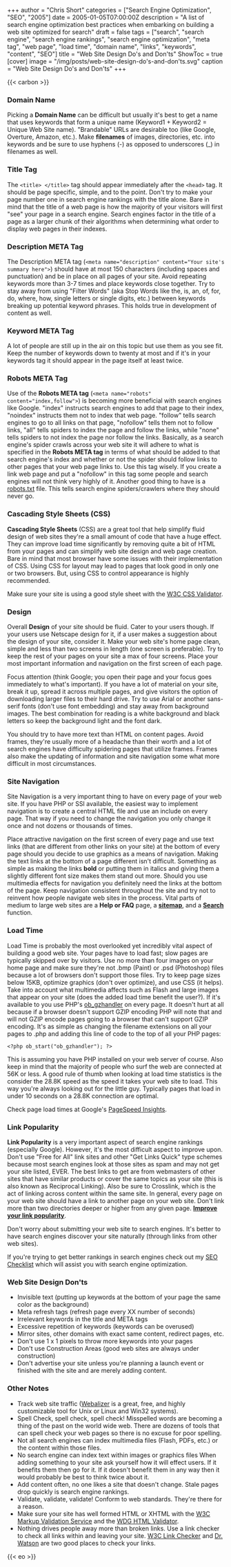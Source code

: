 +++
author = "Chris Short"
categories = ["Search Engine Optimization", "SEO", "2005"]
date = 2005-01-05T07:00:00Z
description = "A list of search engine optimization best practices when embarking on building a web site optimized for search"
draft = false
tags = ["search", "search engine", "search engine rankings", "search engine optimization", "meta tag", "web page", "load time", "domain name", "links", "keywords", "content", "SEO"]
title = "Web Site Design Do's and Don'ts"
ShowToc = true
[cover]
image = "/img/posts/web-site-design-do's-and-don'ts.svg"
caption = "Web Site Design Do's and Don'ts"
+++

{{< carbon >}}

### Domain Name

Picking a **Domain Name** can be difficult but usually it's best to get a name that uses keywords that form a unique name (Keyword1 + Keyword2 = Unique Web Site name). "Brandable" URLs are desirable too (like Google, Overture, Amazon, etc.). Make **filenames** of images, directories, etc. into keywords and be sure to use hyphens (-) as opposed to underscores (_) in filenames as well.

### Title Tag

The `<title> </title>` tag should appear immediately after the `<head>` tag. It should be page specific, simple, and to the point. Don't try to make your page number one in search engine rankings with the title alone. Bare in mind that the title of a web page is how the majority of your visitors will first "see" your page in a search engine. Search engines factor in the title of a page as a larger chunk of their algorithms when determining what order to display web pages in their indexes.

### Description META Tag

The Description META tag (`<meta name="description" content="Your site's summary here">`) should have at most 150 characters (including spaces and punctuation) and be in place on all pages of your site. Avoid repeating keywords more than 3-7 times and place keywords close together. Try to stay away from using "Filter Words" (aka Stop Words like the, is, an, of, for, do, where, how, single letters or single digits, etc.) between keywords breaking up potential keyword phrases. This holds true in development of content as well.

### Keyword META Tag

A lot of people are still up in the air on this topic but use them as you see fit. Keep the number of keywords down to twenty at most and if it's in your keywords tag it should appear in the page itself at least twice.

### Robots META Tag

Use of the **Robots META tag** (`<meta name="robots" content="index,follow">`) is becoming more beneficial with search engines like Google. "index" instructs search engines to add that page to their index, "noindex" instructs them not to index that web page. "follow" tells search engines to go to all links on that page, "nofollow" tells them not to follow links, "all" tells spiders to index the page and follow the links, while "none" tells spiders to not index the page nor follow the links. Basically, as a search engine's spider crawls across your web site it will adhere to what is specified in the **Robots META tag** in terms of what should be added to that search engine's index and whether or not the spider should follow links to other pages that your web page links to. Use this tag wisely. If you create a link web page and put a "nofollow" in this tag some people and search engines will not think very highly of it. Another good thing to have is a [robots.txt](https://www.robotstxt.org/) file. This tells search engine spiders/crawlers where they should never go.

### Cascading Style Sheets (CSS)

**Cascading Style Sheets** (CSS) are a great tool that help simplify fluid design of web sites they're a small amount of code that have a huge effect. They can improve load time significantly by removing quite a bit of HTML from your pages and can simplify web site design and web page creation. Bare in mind that most browser have some issues with their implementation of CSS. Using CSS for layout may lead to pages that look good in only one or two browsers. But, using CSS to control appearance is highly recommended.

Make sure your site is using a good style sheet with the [W3C CSS Validator](https://jigsaw.w3.org/css-validator/).

### Design

Overall **Design** of your site should be fluid. Cater to your users though. If your users use Netscape design for it, if a user makes a suggestion about the design of your site, consider it. Make your web site's home page clean, simple and less than two screens in length (one screen is preferable). Try to keep the rest of your pages on your site a max of four screens. Place your most important information and navigation on the first screen of each page.

Focus attention (think Google; you open their page and your focus goes immediately to what's important). If you have a lot of material on your site, break it up, spread it across multiple pages, and give visitors the option of downloading larger files to their hard drive. Try to use Arial or another sans-serif fonts (don't use font embedding) and stay away from background images. The best combination for reading is a white background and black letters so keep the background light and the font dark.

You should try to have more text than HTML on content pages. Avoid frames, they're usually more of a headache than their worth and a lot of search engines have difficulty spidering pages that utilize frames. Frames also make the updating of information and site navigation some what more difficult in most circumstances.

### Site Navigation

Site Navigation is a very important thing to have on every page of your web site. If you have PHP or SSI available, the easiest way to implement navigation is to create a central HTML file and use an include on every page. That way if you need to change the navigation you only change it once and not dozens or thousands of times.

Place attractive navigation on the first screen of every page and use text links (that are different from other links on your site) at the bottom of every page should you decide to use graphics as a means of navigation. Making the text links at the bottom of a page different isn't difficult. Something as simple as making the links **bold** or putting them in italics and giving them a slightly different font size makes them stand out more. Should you use multimedia effects for navigation you definitely need the links at the bottom of the page. Keep navigation consistent throughout the site and try not to reinvent how people navigate web sites in the process. Vital parts of medium to large web sites are a **Help or FAQ** page, a [**sitemap**](/sitemap.xml), and a [**Search**](/search) function.

### Load Time

Load Time is probably the most overlooked yet incredibly vital aspect of building a good web site. Your pages have to load fast; slow pages are typically skipped over by visitors. Use no more than four images on your home page and make sure they're not .bmp (Paint) or .psd (Photoshop) files because a lot of browsers don't support those files. Try to keep page sizes below 15KB, optimize graphics (don't over optimize), and use CSS (it helps). Take into account what multimedia affects such as Flash and large images that appear on your site (does the added load time benefit the user?). If it's available to you use PHP's [ob_gzhandler](https://www.php.net/manual/en/function.ob-gzhandler.php) on every page. It doesn't hurt at all because if a browser doesn't support GZIP encoding PHP will note that and will not GZIP encode pages going to a browser that can't support GZIP encoding. It's as simple as changing the filename extensions on all your pages to .php and adding this line of code to the top of all your PHP pages:

`<?php ob_start("ob_gzhandler"); ?>`

This is assuming you have PHP installed on your web server of course. Also keep in mind that the majority of people who surf the web are connected at 56K or less. A good rule of thumb when looking at load time statistics is the consider the 28.8K speed as the speed it takes your web site to load. This way you're always looking out for the little guy. Typically pages that load in under 10 seconds on a 28.8K connection are optimal.

Check page load times at Google's [PageSpeed Insights](https://developers.google.com/speed/pagespeed/insights/).

### Link Popularity

**Link Popularity** is a very important aspect of search engine rankings (especially Google). However, it's the most difficult aspect to improve upon. Don't use "Free for All" link sites and other "Get Links Quick" type schemes because most search engines look at those sites as spam and may not get your site listed, EVER. The best links to get are from webmasters of other sites that have similar products or cover the same topics as your site (this is also known as Reciprocal Linking). Also be sure to Crosslink, which is the act of linking across content within the same site. In general, every page on your web site should have a link to another page on your web site. Don't link more than two directories deeper or higher from any given page. [**Improve your link popularity**](/link-popularity/).

Don't worry about submitting your web site to search engines. It's better to have search engines discover your site naturally (through links from other web sites).

If you're trying to get better rankings in search engines check out my [SEO Checklist](/seo-checklist/) which will assist you with search engine optimization.

### Web Site Design Don'ts

* Invisible text (putting up keywords at the bottom of your page the same color as the background)
* Meta refresh tags (refresh page every XX number of seconds)
* Irrelevant keywords in the title and META tags
* Excessive repetition of keywords (keywords can be overused)
* Mirror sites, other domains with exact same content, redirect pages, etc.
* Don't use 1 x 1 pixels to throw more keywords into your pages
* Don't use Construction Areas (good web sites are always under construction)
* Don't advertise your site unless you're planning a launch event or finished with the site and are merely adding content.

### Other Notes

* Track web site traffic ([Webalizer](http://www.webalizer.org/) is a great, free, and highly customizable tool for Unix or Linux and Win32 systems).
* Spell Check, spell check, spell check! Misspelled words are becoming a thing of the past on the world wide web. There are dozens of tools that can spell check your web pages so there is no excuse for poor spelling.
* Not all search engines can index multimedia files (Flash, PDFs, etc.) or the content within those files.
* No search engine can index text within images or graphics files
When adding something to your site ask yourself how it will effect users. If it benefits them then go for it. If it doesn't benefit them in any way then it would probably be best to think twice about it.
* Add content often, no one likes a site that doesn't change. Stale pages drop quickly is search engine rankings.
* Validate, validate, validate! Conform to web standards. They're there for a reason.
* Make sure your site has well formed HTML or XHTML with the [W3C Markup Validation Service](https://validator.w3.org/) and the [WDG HTML Validator](http://gnu.univ.gda.pl/wdg-html-validator/).
* Nothing drives people away more than broken links.  Use a link checker to check all links within and leaving your site. [W3C Link Checker](https://validator.w3.org/checklink) and [Dr. Watson](http://watson.addy.com/) are two good places to check your links.

{{< eo >}}
